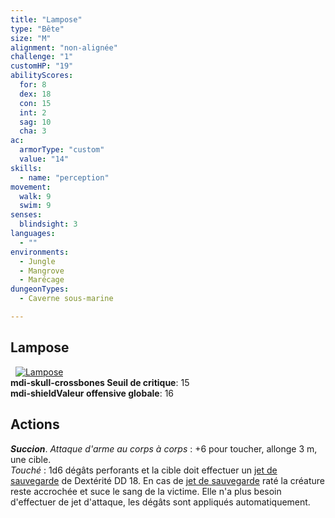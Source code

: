 ```yaml
---
title: "Lampose"
type: "Bête"
size: "M"
alignment: "non-alignée"
challenge: "1"
customHP: "19"
abilityScores:
  for: 8
  dex: 18
  con: 15
  int: 2
  sag: 10
  cha: 3
ac:
  armorType: "custom"
  value: "14"
skills:
  - name: "perception"
movement:
  walk: 9
  swim: 9
senses:
  blindsight: 3
languages:
  - ""
environments:
  - Jungle
  - Mangrove
  - Marécage
dungeonTypes:
  - Caverne sous-marine

---
```

## Lampose
&nbsp;
[![Lampose](https://www.douaratil.fr/illustrations/bete/lamposem.png)](https://www.douaratil.fr/illustrations/bete/lampose.jpg)  
**<v-icon>mdi-skull-crossbones</v-icon> Seuil de critique**: 15             
**<v-icon>mdi-shield</v-icon>Valeur offensive globale**: 16     
## Actions
_**Succion**_. _Attaque d'arme au corps à corps_ : +6 pour toucher, allonge 3 m, une cible.  
_Touché_ : 1d6 dégâts perforants et la cible doit effectuer un [jet de sauvegarde](/utiliser-les-caracteristiques/#jets-de-sauvegarde) de Dextérité DD 18. En cas de [jet de sauvegarde](/utiliser-les-caracteristiques/#jets-de-sauvegarde) raté la créature reste accrochée et suce le sang de la victime. Elle n'a plus besoin d'effectuer de jet d'attaque, les dégâts sont appliqués automatiquement.   
